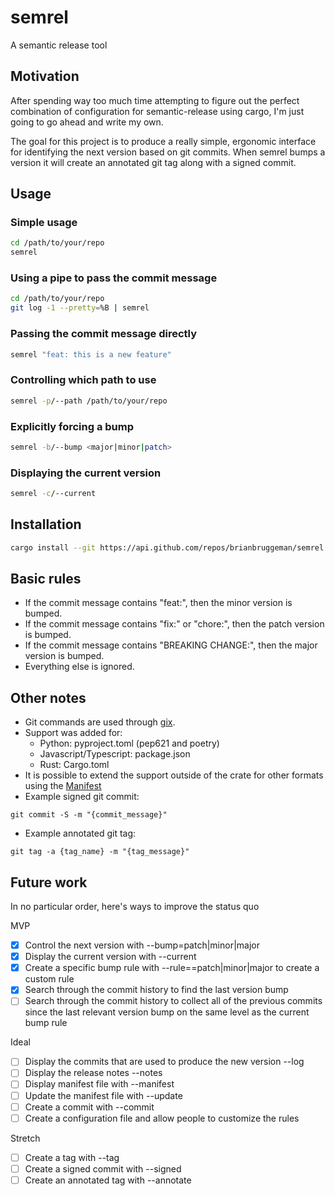# semrel

A semantic release tool

## Motivation

After spending way too much time attempting to figure out the perfect combination of configuration for semantic-release using cargo, I'm just going to go ahead and write my own.

The goal for this project is to produce a really simple, ergonomic interface for identifying the next version based on git commits.  When semrel bumps a version it will
create an annotated git tag along with a signed commit.

## Usage

### Simple usage
```bash
cd /path/to/your/repo
semrel
```

### Using a pipe to pass the commit message
```bash
cd /path/to/your/repo
git log -1 --pretty=%B | semrel
```

### Passing the commit message directly
```bash
semrel "feat: this is a new feature"
```

### Controlling which path to use
```bash
semrel -p/--path /path/to/your/repo
```

### Explicitly forcing a bump
```bash
semrel -b/--bump <major|minor|patch>
```

### Displaying the current version
```bash
semrel -c/--current
```

## Installation

```bash
cargo install --git https://api.github.com/repos/brianbruggeman/semrel
```


## Basic rules

- If the commit message contains "feat:", then the minor version is bumped.
- If the commit message contains "fix:" or "chore:", then the patch version is bumped.
- If the commit message contains "BREAKING CHANGE:", then the major version is bumped.
- Everything else is ignored.


## Other notes

- Git commands are used through [gix](https://docs.rs/gix/0.62.0/gix/).
- Support was added for:
    - Python: pyproject.toml (pep621 and poetry)
    - Javascript/Typescript: package.json
    - Rust: Cargo.toml
- It is possible to extend the support outside of the crate for other formats using the [Manifest](src/core/manifest.rs)
- Example signed git commit:
```
git commit -S -m "{commit_message}"
```
- Example annotated git tag:
```
git tag -a {tag_name} -m "{tag_message}"
```

## Future work

In no particular order, here's ways to improve the status quo

MVP
- [x] Control the next version with --bump=patch|minor|major
- [x] Display the current version with --current
- [x] Create a specific bump rule with --rule=<prefix>=patch|minor|major to create a custom rule
- [x] Search through the commit history to find the last version bump
- [ ] Search through the commit history to collect all of the previous commits since the last relevant version bump on the same level as the current bump rule

Ideal
- [ ] Display the commits that are used to produce the new version --log
- [ ] Display the release notes --notes
- [ ] Display manifest file with --manifest
- [ ] Update the manifest file with --update
- [ ] Create a commit with --commit
- [ ] Create a configuration file and allow people to customize the rules

Stretch
- [ ] Create a tag with --tag
- [ ] Create a signed commit with --signed
- [ ] Create an annotated tag with --annotate
